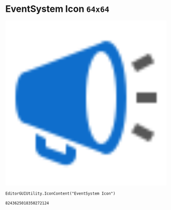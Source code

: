 # EventSystem Icon `64x64`
<img src="/img/EventSystem%20Icon.png" width=512 height=512>

``` CSharp
EditorGUIUtility.IconContent("EventSystem Icon")
```
```
8243625018350272124
```
